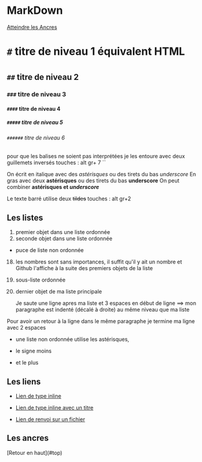 # MarkDown

[Atteindre les Ancres](#ancres)
<a name="top">

# `#` titre de niveau 1 équivalent HTML <h1></h1>
## `##` titre de niveau 2
### `###` titre de niveau 3
#### `####` titre de niveau 4
##### `#####` titre de niveau 5
###### `######` titre de niveau 6

pour que les balises ne soient pas interprétées je les entoure avec deux guillemets inversés touches : alt gr+ 7 ``

On écrit en italique avec des *astérisques* ou des tirets du bas _underscore_
En gras avec deux **astérisques** ou des tirets du bas __underscore__
On peut combiner **astérisques et _underscore_**

Le texte barré utilise deux ~~tildes~~ touches : alt gr+2


##  Les listes
1. premier objet dans une liste ordonnée
2. seconde objet dans une liste ordonnée
  * puce de liste non ordonnée
18. les nombres sont sans importances, il suffit qu'il y ait un nombre et Github l'affiche à la suite des premiers objets de la liste
  18. sous-liste ordonnée
4. dernier objet de ma liste principale

   Je saute une ligne apres ma liste et 3 espaces en début de ligne ==> mon paragraphe est indenté (décalé à droite) au même niveau que ma liste

Pour avoir un retour à la ligne dans le même paragraphe je termine ma ligne avec 2 espaces  

* une liste non ordonnée utilise les astérisques,
- le signe moins
+ et le plus

## Les liens

  * [Lien de type inline](https://www.google.com)

  * [Lien de type inline avec un titre](https://www.google.com "Accueil de Google")

  * [Lien de renvoi sur un fichier](supports/github_gikraken.md)  

## Les ancres

<a name="ancres">
[Retour en haut](#top)
